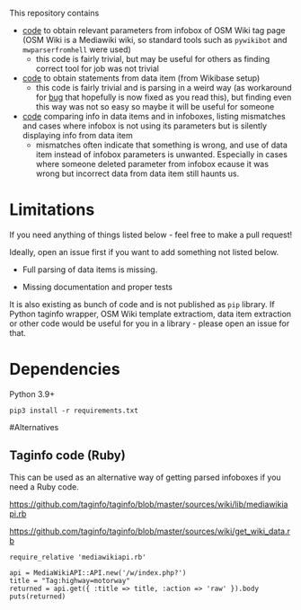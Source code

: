 This repository contains

- [code](extract_infobox_data.py) to obtain relevant parameters from infobox of OSM Wiki tag page (OSM Wiki is a Mediawiki wiki, so standard tools such as `pywikibot` and `mwparserfromhell` were used)
    - this code is fairly trivial, but may be useful for others as finding correct tool for job was not trivial
- [code](data_item.py) to obtain statements from data item (from Wikibase setup)
    - this code is fairly trivial and is parsing in a weird way (as workaround for [bug](https://phabricator.wikimedia.org/T269635) that hopefully is now fixed as you read this), but finding even this way was not so easy so maybe it will be useful for someone
- [code](compare.py) comparing info in data items and in infoboxes, listing mismatches and cases where infobox is not using its parameters but is silently displaying info from data item
    - mismatches often indicate that something is wrong, and use of data item instead of infobox parameters is unwanted. Especially in cases where someone deleted parameter from infobox ecause it was wrong but incorrect data from data item still haunts us.

# Limitations

If you need anything of things listed below - feel free to make a pull request!

Ideally, open an issue first if you want to add something not listed below.

* Full parsing of data items is missing.

* Missing documentation and proper tests

It is also existing as bunch of code and is not published as `pip` library. If Python taginfo wrapper, OSM Wiki template extractiom, data item extraction or other code would be useful for you in a library - please open an issue for that.

# Dependencies

Python 3.9+

`pip3 install -r requirements.txt`

#Alternatives
## Taginfo code (Ruby)

This can be used as an alternative way of getting parsed infoboxes if you need a Ruby code.

https://github.com/taginfo/taginfo/blob/master/sources/wiki/lib/mediawikiapi.rb

https://github.com/taginfo/taginfo/blob/master/sources/wiki/get_wiki_data.rb

```
require_relative 'mediawikiapi.rb'

api = MediaWikiAPI::API.new('/w/index.php?')
title = "Tag:highway=motorway"
returned = api.get({ :title => title, :action => 'raw' }).body
puts(returned)
```